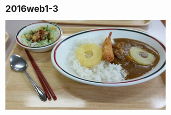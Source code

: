 # 2016web1-3
<!DOCTYPE html>

<html>
  <head>
    <title>画像を表示</title>
  </head>
  <body>
    <img src=1456740459351.jpg alt=カレー />
  </body>
</html>
